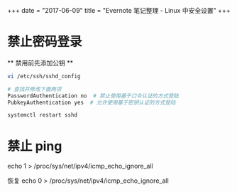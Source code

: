 +++
date = "2017-06-09"
title = "Evernote 笔记整理 - Linux 中安全设置"
+++


# 禁止密码登录
** 禁用前先添加公钥 **

```sh
vi /etc/ssh/sshd_config

# 查找并修改下面两项
PasswordAuthentication no  # 禁止使用基于口令认证的方式登陆
PubkeyAuthentication yes  # 允许使用基于密钥认证的方式登陆

systemctl restart sshd
```

# 禁止 ping
echo 1 > /proc/sys/net/ipv4/icmp_echo_ignore_all

恢复
echo 0 > /proc/sys/net/ipv4/icmp_echo_ignore_all
